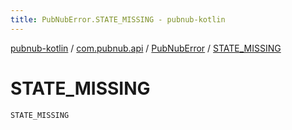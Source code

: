 ```yaml
---
title: PubNubError.STATE_MISSING - pubnub-kotlin
---
```


[pubnub-kotlin](../../index.html) / [com.pubnub.api](../index.html) / [PubNubError](index.html) / [STATE_MISSING](./-s-t-a-t-e_-m-i-s-s-i-n-g.html)

# STATE_MISSING

`STATE_MISSING`